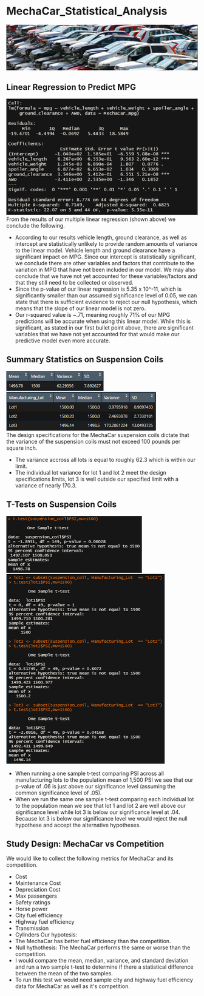 # MechaCar_Statistical_Analysis
![](Resources/Images/cars.PNG)

## Linear Regression to Predict MPG
![](Resources/Images/MechaCar_mpg.PNG)
<br>
From the results of our multiple linear regression (shown above) we conclude the following. 
- According to our results vehicle length, ground clearance, as well as intercept are statistically unlikely to provide random amounts of variance to the linear model. Vehicle length and ground clearance have a significant impact on MPG. Since our intercept is statistically significant, we conclude there are other variables and factors that contribute to the variation in MPG that have not been included in our model. We may also conclude that we have not yet accounted for these variables/factors and that they still need to be collected or observed.
- Since the p-value of our linear regression is 5.35 x 10^-11, which is significantly smaller than our assumed significance level of 0.05, we can state that there is sufficient evidence to reject our null hypothesis, which means that the slope of our linear model is not zero. 
- Our r-squared value is ~.71, meaning roughly 71% of our MPG predictions will be accurate when using this linear model. While this is significant, as stated in our first bullet point above, there are significant variables that we have not yet accounted for that would make our predictive model even more accurate. 

## Summary Statistics on Suspension Coils
![](Resources/Images/total_summary.PNG)
<br>
![](Resources/Images/lot_summary.PNG)
<br>
The design specifications for the MechaCar suspension coils dictate that the variance of the suspension coils must not exceed 100 pounds per square inch. 
- The variance accross all lots is equal to roughly 62.3 which is within our limit. 
- The individual lot variance for lot 1 and lot 2 meet the design specifications limits, lot 3 is well outside our specified limit with a variance of nearly 170.3.

## T-Tests on Suspension Coils
![](Resources/Images/ttest_all.PNG)
<br>
![](Resources/Images/ttest.PNG)
<br>
- When running a one sample t-test comparing PSI across all manufacturing lots to the population mean of 1,500 PSI we see that our p-value of .06 is just above our significance level (assuming the common significance level of .05). 
- When we run the same one sample t-test comparing each individual lot to the population mean we see that lot 1 and lot 2 are well above our significance level while lot 3 is below our significance level at .04. Because lot 3 is below our significance level we would reject the null hypothese and accept the alternative hypotheses. 

## Study Design: MechaCar vs Competition
We would like to collect the following metrics for MechaCar and its competition. 
- Cost 
- Maintenance Cost
- Depreciation Cost
- Max passengers 
- Safety ratings 
- Horse power
- City fuel efficiency
- Highway fuel efficiency 
- Transmission
- Cylinders
Our hypotesis:
- The MechaCar has better fuel efficiency than the competition.  
- Null hythothesis: The MechaCar performs the same or worse than the competition. 
- I would compare the mean, median, variance, and standard deviation and run a two sample t-test to determine if there a statistical difference between the mean of the two samples. 
- To run this test we would need sample city and highway fuel efficiency data for MechaCar as well as it's competition. 